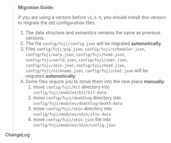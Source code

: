 > **Migration Guide**:
> 
> If you are using a version before `v1.5.9`, you should install this version to migrate the old configuration files. 
> 
> 1. The data structure and semantics remains the same as previous versions.
> 2. The file `config/fuji/config.json` will be migrated **automatically**.
> 3. Files `config/fuji/pvp.json`, `config/fuji/scheduler.json`, `config/fuji/warp.json`, `config/fuji/home.josn`, `config/fuji/world.json`, `config/fuji/seen.json`, `config/fuji/skin.json`, `config/fuji/head.json`, `config/fuji/nickname.json`, `config/fuji/chat.json` will be migrated **automatically**.
> 4. Some files require you to move them into the new place **manually**:
>    1. move `config/fuji/kit` directory into `config/fuji/modules/kit/kit-data`
>    2. move `config/fuji/deathlog` directory into `config/fuji/modules/deathlog/death-data`
>    3. move `config/fuji/skin` directory into `config/fuji/modules/skin/skin-data`
>    4. move `config/fuji/skin.json` file into `config/fuji/modules/skin/config.json`

ChangeLog

